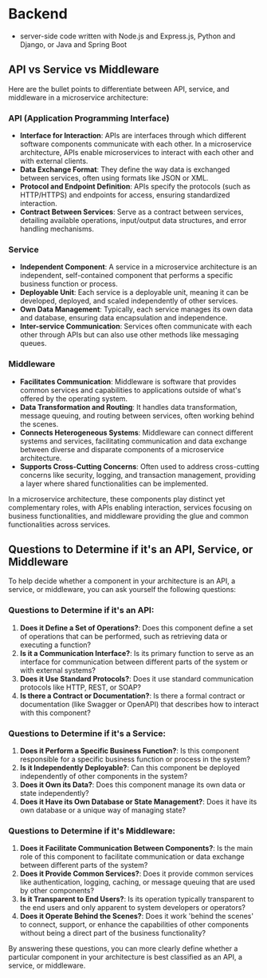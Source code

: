 # Backend

-   server-side code written with Node.js and Express.js, Python and Django, or Java and Spring Boot

## API vs Service vs Middleware

Here are the bullet points to differentiate between API, service, and middleware in a microservice architecture:

### API (Application Programming Interface)

-   **Interface for Interaction**: APIs are interfaces through which different software components communicate with each other. In a microservice architecture, APIs enable microservices to interact with each other and with external clients.
-   **Data Exchange Format**: They define the way data is exchanged between services, often using formats like JSON or XML.
-   **Protocol and Endpoint Definition**: APIs specify the protocols (such as HTTP/HTTPS) and endpoints for access, ensuring standardized interaction.
-   **Contract Between Services**: Serve as a contract between services, detailing available operations, input/output data structures, and error handling mechanisms.

### Service

-   **Independent Component**: A service in a microservice architecture is an independent, self-contained component that performs a specific business function or process.
-   **Deployable Unit**: Each service is a deployable unit, meaning it can be developed, deployed, and scaled independently of other services.
-   **Own Data Management**: Typically, each service manages its own data and database, ensuring data encapsulation and independence.
-   **Inter-service Communication**: Services often communicate with each other through APIs but can also use other methods like messaging queues.

### Middleware

-   **Facilitates Communication**: Middleware is software that provides common services and capabilities to applications outside of what's offered by the operating system.
-   **Data Transformation and Routing**: It handles data transformation, message queuing, and routing between services, often working behind the scenes.
-   **Connects Heterogeneous Systems**: Middleware can connect different systems and services, facilitating communication and data exchange between diverse and disparate components of a microservice architecture.
-   **Supports Cross-Cutting Concerns**: Often used to address cross-cutting concerns like security, logging, and transaction management, providing a layer where shared functionalities can be implemented.

In a microservice architecture, these components play distinct yet complementary roles, with APIs enabling interaction, services focusing on business functionalities, and middleware providing the glue and common functionalities across services.

## Questions to Determine if it's an API, Service, or Middleware

To help decide whether a component in your architecture is an API, a service, or middleware, you can ask yourself the following questions:

### Questions to Determine if it's an API:

1. **Does it Define a Set of Operations?**: Does this component define a set of operations that can be performed, such as retrieving data or executing a function?
2. **Is it a Communication Interface?**: Is its primary function to serve as an interface for communication between different parts of the system or with external systems?
3. **Does it Use Standard Protocols?**: Does it use standard communication protocols like HTTP, REST, or SOAP?
4. **Is there a Contract or Documentation?**: Is there a formal contract or documentation (like Swagger or OpenAPI) that describes how to interact with this component?

### Questions to Determine if it's a Service:

1. **Does it Perform a Specific Business Function?**: Is this component responsible for a specific business function or process in the system?
2. **Is it Independently Deployable?**: Can this component be deployed independently of other components in the system?
3. **Does it Own its Data?**: Does this component manage its own data or state independently?
4. **Does it Have its Own Database or State Management?**: Does it have its own database or a unique way of managing state?

### Questions to Determine if it's Middleware:

1. **Does it Facilitate Communication Between Components?**: Is the main role of this component to facilitate communication or data exchange between different parts of the system?
2. **Does it Provide Common Services?**: Does it provide common services like authentication, logging, caching, or message queuing that are used by other components?
3. **Is it Transparent to End Users?**: Is its operation typically transparent to the end users and only apparent to system developers or operators?
4. **Does it Operate Behind the Scenes?**: Does it work 'behind the scenes' to connect, support, or enhance the capabilities of other components without being a direct part of the business functionality?

By answering these questions, you can more clearly define whether a particular component in your architecture is best classified as an API, a service, or middleware.
